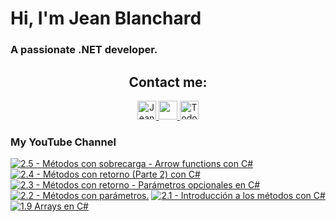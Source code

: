    # Hi, I'm Jean Blanchard
### A passionate .NET developer.



<h2 align="center">Contact me:</h2>

<p align="center">
  <a href="https://www.linkedin.com/in/jeanpblanchard/">
    <img src="https://www.vectorlogo.zone/logos/linkedin/linkedin-icon.svg" alt="Jean Blanchard's LinkedIn Profile" height="30" width="30">
  </a>
      <a href="mailto:ijeanpierrebp@gmail.com">
    <img src="https://www.vectorlogo.zone/logos/gmail/gmail-icon.svg" height="30" width="30">
  </a>
  <a href="https://www.youtube.com/@todoconnet">
    <img src="https://www.vectorlogo.zone/logos/youtube/youtube-icon.svg" alt="Todo con .NET YouTube Channel" height="30" width="30">
  </a>
  


</p>


### My YouTube Channel
<!-- BEGIN YOUTUBE-CARDS -->
[![2.5 - Métodos con sobrecarga - Arrow functions con C#](https://ytcards.demolab.com/?id=Ij9txhZvc08&title=2.5+-+M%C3%A9todos+con+sobrecarga+-+Arrow+functions+con+C%23&lang=en&timestamp=1726807498&background_color=%230d1117&title_color=%23ffffff&stats_color=%23dedede&max_title_lines=1&width=250&border_radius=5 "2.5 - Métodos con sobrecarga - Arrow functions con C#")](https://www.youtube.com/watch?v=Ij9txhZvc08)
[![2.4 - Métodos con retorno (Parte 2)  con C#](https://ytcards.demolab.com/?id=6VuN_e2oYuQ&title=2.4+-+M%C3%A9todos+con+retorno+%28Parte+2%29++con+C%23&lang=en&timestamp=1726718229&background_color=%230d1117&title_color=%23ffffff&stats_color=%23dedede&max_title_lines=1&width=250&border_radius=5 "2.4 - Métodos con retorno (Parte 2)  con C#")](https://www.youtube.com/watch?v=6VuN_e2oYuQ)
[![2.3 - Métodos con retorno - Parámetros opcionales en C#](https://ytcards.demolab.com/?id=YgdDDUv2T8o&title=2.3+-+M%C3%A9todos+con+retorno+-+Par%C3%A1metros+opcionales+en+C%23&lang=en&timestamp=1726578038&background_color=%230d1117&title_color=%23ffffff&stats_color=%23dedede&max_title_lines=1&width=250&border_radius=5 "2.3 - Métodos con retorno - Parámetros opcionales en C#")](https://www.youtube.com/watch?v=YgdDDUv2T8o)
[![2.2 - Métodos con parámetros.](https://ytcards.demolab.com/?id=2OSVGqiPcDs&title=2.2+-+M%C3%A9todos+con+par%C3%A1metros.&lang=en&timestamp=1726263987&background_color=%230d1117&title_color=%23ffffff&stats_color=%23dedede&max_title_lines=1&width=250&border_radius=5 "2.2 - Métodos con parámetros.")](https://www.youtube.com/watch?v=2OSVGqiPcDs)
[![2.1 - Introducción a los métodos con C#](https://ytcards.demolab.com/?id=9dENXRSg4Gk&title=2.1+-+Introducci%C3%B3n+a+los+m%C3%A9todos+con+C%23&lang=en&timestamp=1726187511&background_color=%230d1117&title_color=%23ffffff&stats_color=%23dedede&max_title_lines=1&width=250&border_radius=5 "2.1 - Introducción a los métodos con C#")](https://www.youtube.com/watch?v=9dENXRSg4Gk)
[![1.9 Arrays en C#](https://ytcards.demolab.com/?id=BQhdbsMws5U&title=1.9+Arrays+en+C%23&lang=en&timestamp=1725659795&background_color=%230d1117&title_color=%23ffffff&stats_color=%23dedede&max_title_lines=1&width=250&border_radius=5 "1.9 Arrays en C#")](https://www.youtube.com/watch?v=BQhdbsMws5U)
<!-- END YOUTUBE-CARDS -->
